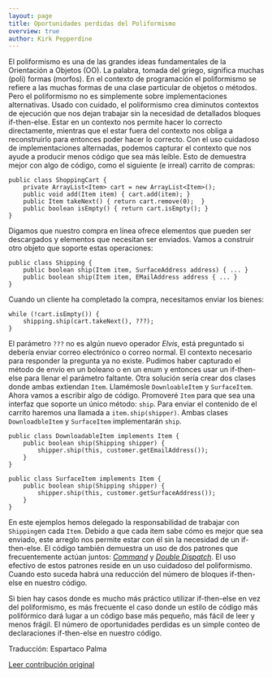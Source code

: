 ```yaml
---
layout: page
title: Oportunidades perdidas del Poliformismo
overview: true
author: Kirk Pepperdine
---
```


El poliformismo es una de las grandes ideas fundamentales de la Orientación a Objetos (OO). La palabra, tomada del griego, significa muchas (poli) formas (morfos). En el contexto de programación el poliformismo se refiere a las muchas formas de una clase particular de objetos o métodos. Pero el poliformismo no es simplemente sobre implementaciones alternativas. Usado con cuidado, el poliformismo crea diminutos contextos de ejecución que nos dejan trabajar sin la necesidad de detallados bloques if-then-else. Estar en un contexto nos permite hacer lo correcto directamente, mientras que el estar fuera del contexto nos obliga a reconstruirlo para entonces poder hacer lo correcto. Con el uso cuidadoso de implementaciones alternadas, podemos capturar el contexto que nos ayude a producir menos código que sea más leíble. Esto de demuestra mejor con algo de código, como el siguiente (e irreal) carrito de compras:


    public class ShoppingCart {
        private ArrayList<Item> cart = new ArrayList<Item>();
        public void add(Item item) { cart.add(item); }
        public Item takeNext() { return cart.remove(0);  }
        public boolean isEmpty() { return cart.isEmpty(); }
    }

Digamos que nuestro compra en línea ofrece elementos que pueden ser descargados y elementos que necesitan ser enviados. Vamos a construir otro objeto que soporte estas operaciones:

    public class Shipping {
        public boolean ship(Item item, SurfaceAddress address) { ... }
        public boolean ship(Item item, EMailAddress address { ... }
    }

Cuando un cliente ha completado la compra, necesitamos enviar los bienes:

    while (!cart.isEmpty()) {
        shipping.ship(cart.takeNext(), ???);
    }

El parámetro `???` no es algún nuevo operador _Elvis_, está preguntado si debería enviar correo electrónico o correo normal. El contexto necesario para responder la pregunta ya no existe. Pudimos haber capturado el método de envío en un boleano o en un enum y entonces usar un if-then-else para llenar el parámetro faltante. Otra solución sería crear dos clases donde ambas extiendan `Item`. Llamémosle `DownloableItem` y `SurfaceItem`. Ahora vamos a escribir algo de código. Promoveré `Item` para que sea una interfaz que soporte un único método: `ship`. Para enviar el contenido de el carrito haremos una llamada a `item.ship(shipper)`. Ambas clases `DownloadbleItem` y `SurfaceItem` implementarán `ship`.

    public class DownloadableItem implements Item {
        public boolean ship(Shipping shipper) {
            shipper.ship(this, customer.getEmailAddress());
        }
    }

    public class SurfaceItem implements Item {
        public boolean ship(Shipping shipper) {
            shipper.ship(this, customer.getSurfaceAddress());
        }
    }

En este ejemplos hemos delegado la responsabilidad de trabajar con `Shipping`en cada `Item`. Debido a que cada item sabe cómo es mejor que sea enviado, este arreglo nos permite estar con él sin la necesidad de un if-then-else. El código también demuestra un uso de dos patrones que frecuentemente actúan juntos: [_Command_](https://en.wikipedia.org/wiki/Command_pattern) y [_Double Dispatch_](https://en.wikipedia.org/wiki/Double_dispatch). El uso efectivo de estos patrones reside en un uso cuidadoso del poliformismo. Cuando esto suceda habrá una reducción del número de bloques if-then-else en nuestro código.

Si bien hay casos donde es mucho más práctico utilizar if-then-else en vez del poliformismo, es más frecuente el caso donde un estilo de código más polifórmico dará lugar a un código base más pequeño, más fácil de leer y menos frágil. El número de oportunidades perdidas es un simple conteo de declaraciones if-then-else en nuestro código.

Traducción: Espartaco Palma

[Leer contribución original](http://programmer.97things.oreilly.com/wiki/index.php/Missing_Opportunities_for_Polymorphism)